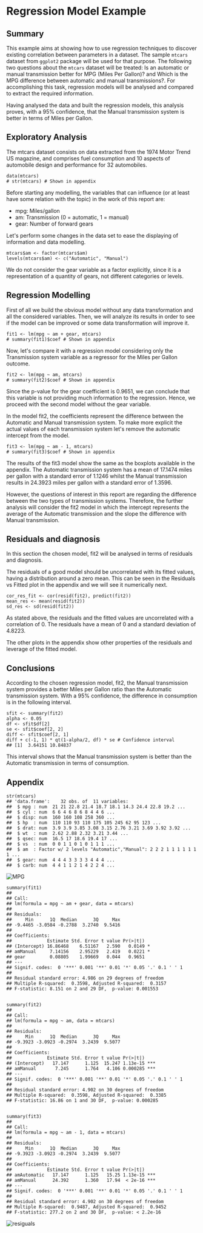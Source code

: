 # Regression Model Example

## Summary
This example aims at showing how to use regression techniques to discover existing correlation between parameters in a dataset. The sample `mtcars` dataset from `ggplot2` package will be used for that purpose.
The following two questions about the `mtcars` dataset will be treated: Is an automatic or manual transmission better for MPG (Miles Per Gallon)? and Which is the MPG difference between automatic and manual transmissions?. For accomplishing this task, regression models will be analysed and compared to extract the required information.

Having analysed the data and built the regression models, this analysis proves, with a 95% confidence, that the Manual transmission system is better in terms of Miles per Gallon.

## Exploratory Analysis
The mtcars dataset consists on data extracted from the 1974 Motor Trend US magazine, and comprises fuel consumption and 10 aspects of automobile design and performance for 32 automobiles.

	data(mtcars)
	# str(mtcars) # Shown in appendix

Before starting any modelling, the variables that can influence (or at least have some relation with the topic) in the work of this report are:

- mpg: Miles/gallon
- am: Transmission (0 = automatic, 1 = manual)
- gear: Number of forward gears

Let's perform some changes in the data set to ease the displaying of information and data modelling.

	mtcars$am <- factor(mtcars$am)
	levels(mtcars$am) <- c("Automatic", "Manual")

We do not consider the gear variable as a factor explicitly, since it is a representation of a quantity of gears, not different categories or levels.

## Regression Modelling
First of all we build the obvious model without any data transformation and all the considered variables. Then, we will analyze its results in order to see if the model can be improved or some data transformation will improve it.

	fit1 <- lm(mpg ~ am + gear, mtcars)
	# summary(fit1)$coef # Shown in appendix
Now, let's compare it with a regression model considering only the Transmission system variable as a regressor for the Miles per Gallon outcome.

	fit2 <- lm(mpg ~ am, mtcars)
	# summary(fit2)$coef # Shown in appendix
Since the p-value for the gear coefficient is 0.9651, we can conclude that this variable is not providing much information to the regression. Hence, we proceed with the second model without the gear variable.

In the model fit2, the coefficients represent the difference between the Automatic and Manual transmission system. To make more explicit the actual values of each transmission system let's remove the automatic intercept from the model.

	fit3 <- lm(mpg ~ am - 1, mtcars)
	# summary(fit3)$coef # Shown in appendix
The results of the fit3 model show the same as the boxplots available in the appendix. The Automatic transmission system has a mean of 17.1474 miles per gallon with a standard error of 1.1246 whilst the Manual transmission results in 24.3923 miles per gallon with a standard error of 1.3596.

However, the questions of interest in this report are regarding the difference between the two types of transmission systems. Therefore, the further analysis will consider the fit2 model in which the intercept represents the average of the Automatic transmission and the slope the difference with Manual transmission.

## Residuals and diagnosis
In this section the chosen model, fit2 will be analysed in terms of residuals and diagnosis.

The residuals of a good model should be uncorrelated with its fitted values, having a distribution around a zero mean. This can be seen in the Residuals vs Fitted plot in the appendix and we will see it numerically next.

	cor_res_fit <- cor(resid(fit2), predict(fit2))
	mean_res <- mean(resid(fit2))
	sd_res <- sd(resid(fit2))
As stated above, the residuals and the fitted values are uncorrelated with a correlation of 0. The residuals have a mean of 0 and a standard deviation of 4.8223.

The other plots in the appendix show other properties of the residuals and leverage of the fitted model.

## Conclusions
According to the chosen regression model, fit2, the Manual transmission system provides a better Miles per Gallon ratio than the Automatic transmission system. With a 95% confidence, the difference in consumption is in the following interval.

	sfit <- summary(fit2)
	alpha <- 0.05
	df <- sfit$df[2]
	se <- sfit$coef[2, 2]
	diff <- sfit$coef[2, 1]
	diff + c(-1, 1) * qt(1-alpha/2, df) * se # Confidence interval
	## [1]  3.64151 10.84837
This interval shows that the Manual transmission system is better than the Automatic transmission in terms of consumption.

## Appendix

	str(mtcars)
	## 'data.frame':    32 obs. of  11 variables:
	##  $ mpg : num  21 21 22.8 21.4 18.7 18.1 14.3 24.4 22.8 19.2 ...
	##  $ cyl : num  6 6 4 6 8 6 8 4 4 6 ...
	##  $ disp: num  160 160 108 258 360 ...
	##  $ hp  : num  110 110 93 110 175 105 245 62 95 123 ...
	##  $ drat: num  3.9 3.9 3.85 3.08 3.15 2.76 3.21 3.69 3.92 3.92 ...
	##  $ wt  : num  2.62 2.88 2.32 3.21 3.44 ...
	##  $ qsec: num  16.5 17 18.6 19.4 17 ...
	##  $ vs  : num  0 0 1 1 0 1 0 1 1 1 ...
	##  $ am  : Factor w/ 2 levels "Automatic","Manual": 2 2 2 1 1 1 1 1 1 1 ...
	##  $ gear: num  4 4 4 3 3 3 3 4 4 4 ...
	##  $ carb: num  4 4 1 1 2 1 4 2 2 4 ...
![MPG](figures/mpg.png)

	summary(fit1)
	## 
	## Call:
	## lm(formula = mpg ~ am + gear, data = mtcars)
	## 
	## Residuals:
	##     Min      1Q  Median      3Q     Max 
	## -9.4465 -3.0584 -0.2788  3.2740  9.5416 
	## 
	## Coefficients:
	##             Estimate Std. Error t value Pr(>|t|)  
	## (Intercept) 16.86468    6.51167   2.590   0.0149 *
	## amManual     7.14156    2.95229   2.419   0.0221 *
	## gear         0.08805    1.99669   0.044   0.9651  
	## ---
	## Signif. codes:  0 '***' 0.001 '**' 0.01 '*' 0.05 '.' 0.1 ' ' 1
	## 
	## Residual standard error: 4.986 on 29 degrees of freedom
	## Multiple R-squared:  0.3598, Adjusted R-squared:  0.3157 
	## F-statistic: 8.151 on 2 and 29 DF,  p-value: 0.001553


	summary(fit2)
	## 
	## Call:
	## lm(formula = mpg ~ am, data = mtcars)
	## 
	## Residuals:
	##     Min      1Q  Median      3Q     Max 
	## -9.3923 -3.0923 -0.2974  3.2439  9.5077 
	## 
	## Coefficients:
	##             Estimate Std. Error t value Pr(>|t|)    
	## (Intercept)   17.147      1.125  15.247 1.13e-15 ***
	## amManual       7.245      1.764   4.106 0.000285 ***
	## ---
	## Signif. codes:  0 '***' 0.001 '**' 0.01 '*' 0.05 '.' 0.1 ' ' 1
	## 
	## Residual standard error: 4.902 on 30 degrees of freedom
	## Multiple R-squared:  0.3598, Adjusted R-squared:  0.3385 
	## F-statistic: 16.86 on 1 and 30 DF,  p-value: 0.000285


	summary(fit3)
	## 
	## Call:
	## lm(formula = mpg ~ am - 1, data = mtcars)
	## 
	## Residuals:
	##     Min      1Q  Median      3Q     Max 
	## -9.3923 -3.0923 -0.2974  3.2439  9.5077 
	## 
	## Coefficients:
	##             Estimate Std. Error t value Pr(>|t|)    
	## amAutomatic   17.147      1.125   15.25 1.13e-15 ***
	## amManual      24.392      1.360   17.94  < 2e-16 ***
	## ---
	## Signif. codes:  0 '***' 0.001 '**' 0.01 '*' 0.05 '.' 0.1 ' ' 1
	## 
	## Residual standard error: 4.902 on 30 degrees of freedom
	## Multiple R-squared:  0.9487, Adjusted R-squared:  0.9452 
	## F-statistic: 277.2 on 2 and 30 DF,  p-value: < 2.2e-16

![resiguals](figures/residuals.png)